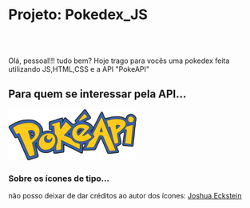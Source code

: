 # Projeto: Pokedex_JS
<div align="center">
        <img src="imagens/Pokédex.jpeg" alt="" width="240px" >
</div>
<br>
 <P>
            Olá, pessoal!!! tudo bem?
            Hoje trago para vocês uma pokedex feita utilizando JS,HTML,CSS e a API "PokeAPI"
</P>
<h2>Para quem se interessar pela API...</h2>
        <p>
            <a href="https://pokeapi.co">
                <img src="https://raw.githubusercontent.com/PokeAPI/media/master/logo/pokeapi_256.png" alt="">
            </a>
        </p>
<h3>Sobre os ícones de tipo...</h3>
<p>
  não posso deixar de dar créditos ao autor dos ícones:
  <a href="https://pixabay.com/pt/users/dcemr_e-8920463/">
      Joshua Eckstein
  </a>
</p>
